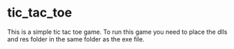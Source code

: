 # tic_tac_toe

This is a simple tic tac toe game.
To run this game you need to place the dlls and res folder in the same folder as the exe file.